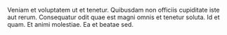 Veniam et voluptatem ut et tenetur. Quibusdam non officiis cupiditate iste aut rerum. Consequatur odit quae est magni omnis et tenetur soluta. Id et quam. Et animi molestiae. Ea et beatae sed.